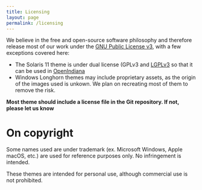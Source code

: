 ```yaml
---
title: Licensing
layout: page
permalink: /licensing
---
```


We believe in the free and open-source software philosophy and therefore release most of our work under the [GNU Public License v3](https://www.gnu.org/licenses/gpl-3.0.en.html), with a few exceptions covered here:
- The Solaris 11 theme is under dual license (GPLv3 and [LGPLv3](https://www.gnu.org/licenses/lgpl-3.0.en.html) so that it can be used in [OpenIndiana](https://github.com/OpenIndiana/nimbus/tree/oi/hipster/gtk-engine/gtk-3.0)
- Windows Longhorn themes may include proprietary assets, as the origin of the images used is unkown. We plan on recreating most of them to remove the risk.

**Most theme should include a license file in the Git repository. If not, please let us know**

# On copyright
Some names used are under trademark (ex. Microsoft Windows, Apple macOS, etc.) are used for reference purposes only. No infringement is intended.

These themes are intended for personal use, although commercial use is not prohibited.
